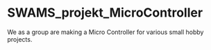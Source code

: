 # SWAMS_projekt_MicroController
We as a group are making a Micro Controller for various small hobby projects. 
